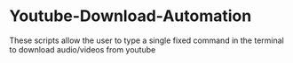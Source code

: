 # Youtube-Download-Automation
These scripts allow the user to type a single fixed command in the terminal to download audio/videos from youtube
